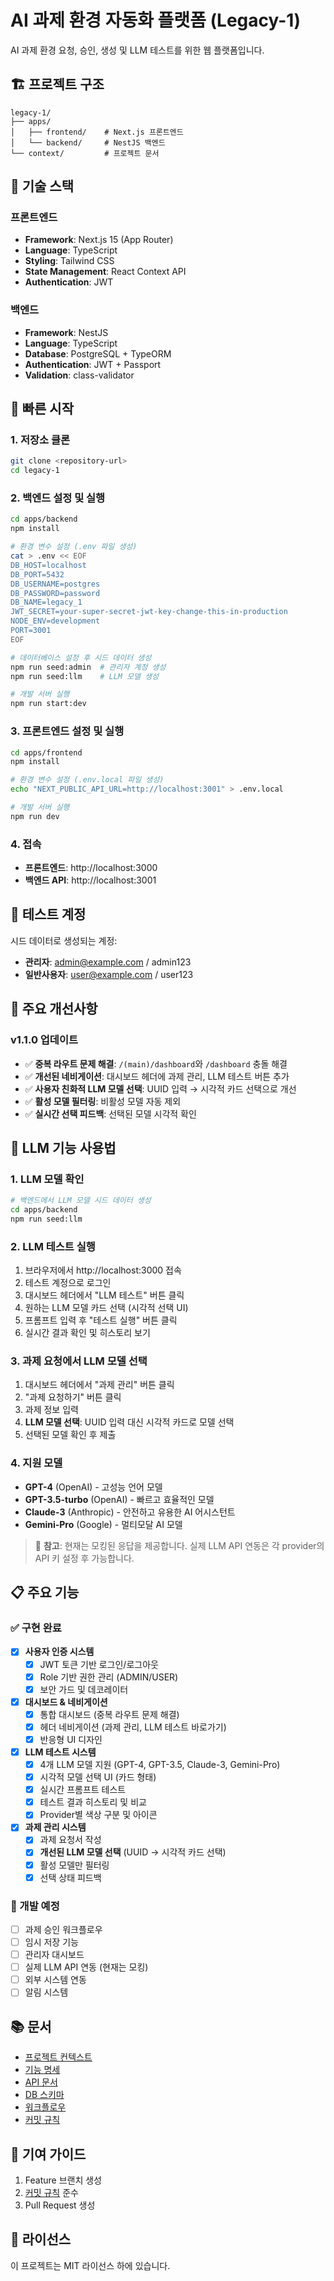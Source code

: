 # AI 과제 환경 자동화 플랫폼 (Legacy-1)

AI 과제 환경 요청, 승인, 생성 및 LLM 테스트를 위한 웹 플랫폼입니다.

## 🏗️ 프로젝트 구조

```
legacy-1/
├── apps/
│   ├── frontend/    # Next.js 프론트엔드
│   └── backend/     # NestJS 백엔드
└── context/         # 프로젝트 문서
```

## 🔧 기술 스택

### 프론트엔드
- **Framework**: Next.js 15 (App Router)
- **Language**: TypeScript
- **Styling**: Tailwind CSS
- **State Management**: React Context API
- **Authentication**: JWT

### 백엔드
- **Framework**: NestJS
- **Language**: TypeScript
- **Database**: PostgreSQL + TypeORM
- **Authentication**: JWT + Passport
- **Validation**: class-validator

## 🚀 빠른 시작

### 1. 저장소 클론
```bash
git clone <repository-url>
cd legacy-1
```

### 2. 백엔드 설정 및 실행
```bash
cd apps/backend
npm install

# 환경 변수 설정 (.env 파일 생성)
cat > .env << EOF
DB_HOST=localhost
DB_PORT=5432
DB_USERNAME=postgres
DB_PASSWORD=password
DB_NAME=legacy_1
JWT_SECRET=your-super-secret-jwt-key-change-this-in-production
NODE_ENV=development
PORT=3001
EOF

# 데이터베이스 설정 후 시드 데이터 생성
npm run seed:admin  # 관리자 계정 생성
npm run seed:llm    # LLM 모델 생성

# 개발 서버 실행
npm run start:dev
```

### 3. 프론트엔드 설정 및 실행
```bash
cd apps/frontend
npm install

# 환경 변수 설정 (.env.local 파일 생성)
echo "NEXT_PUBLIC_API_URL=http://localhost:3001" > .env.local

# 개발 서버 실행
npm run dev
```

### 4. 접속
- **프론트엔드**: http://localhost:3000
- **백엔드 API**: http://localhost:3001

## 🔐 테스트 계정

시드 데이터로 생성되는 계정:
- **관리자**: admin@example.com / admin123
- **일반사용자**: user@example.com / user123

## 🎯 주요 개선사항

### v1.1.0 업데이트
- ✅ **중복 라우트 문제 해결**: `/(main)/dashboard`와 `/dashboard` 충돌 해결
- ✅ **개선된 네비게이션**: 대시보드 헤더에 과제 관리, LLM 테스트 버튼 추가
- ✅ **사용자 친화적 LLM 모델 선택**: UUID 입력 → 시각적 카드 선택으로 개선
- ✅ **활성 모델 필터링**: 비활성 모델 자동 제외
- ✅ **실시간 선택 피드백**: 선택된 모델 시각적 확인

## 🤖 LLM 기능 사용법

### 1. LLM 모델 확인
```bash
# 백엔드에서 LLM 모델 시드 데이터 생성
cd apps/backend
npm run seed:llm
```

### 2. LLM 테스트 실행
1. 브라우저에서 http://localhost:3000 접속
2. 테스트 계정으로 로그인
3. 대시보드 헤더에서 "LLM 테스트" 버튼 클릭
4. 원하는 LLM 모델 카드 선택 (시각적 선택 UI)
5. 프롬프트 입력 후 "테스트 실행" 버튼 클릭
6. 실시간 결과 확인 및 히스토리 보기

### 3. 과제 요청에서 LLM 모델 선택
1. 대시보드 헤더에서 "과제 관리" 버튼 클릭
2. "과제 요청하기" 버튼 클릭
3. 과제 정보 입력
4. **LLM 모델 선택**: UUID 입력 대신 시각적 카드로 모델 선택
5. 선택된 모델 확인 후 제출

### 4. 지원 모델
- **GPT-4** (OpenAI) - 고성능 언어 모델
- **GPT-3.5-turbo** (OpenAI) - 빠르고 효율적인 모델  
- **Claude-3** (Anthropic) - 안전하고 유용한 AI 어시스턴트
- **Gemini-Pro** (Google) - 멀티모달 AI 모델

> 📝 **참고**: 현재는 모킹된 응답을 제공합니다. 실제 LLM API 연동은 각 provider의 API 키 설정 후 가능합니다.

## 📋 주요 기능

### ✅ 구현 완료
- [x] **사용자 인증 시스템**
  - [x] JWT 토큰 기반 로그인/로그아웃
  - [x] Role 기반 권한 관리 (ADMIN/USER)
  - [x] 보안 가드 및 데코레이터
- [x] **대시보드 & 네비게이션**
  - [x] 통합 대시보드 (중복 라우트 문제 해결)
  - [x] 헤더 네비게이션 (과제 관리, LLM 테스트 바로가기)
  - [x] 반응형 UI 디자인
- [x] **LLM 테스트 시스템**
  - [x] 4개 LLM 모델 지원 (GPT-4, GPT-3.5, Claude-3, Gemini-Pro)
  - [x] 시각적 모델 선택 UI (카드 형태)
  - [x] 실시간 프롬프트 테스트
  - [x] 테스트 결과 히스토리 및 비교
  - [x] Provider별 색상 구분 및 아이콘
- [x] **과제 관리 시스템**
  - [x] 과제 요청서 작성
  - [x] **개선된 LLM 모델 선택** (UUID → 시각적 카드 선택)
  - [x] 활성 모델만 필터링
  - [x] 선택 상태 피드백

### 🚧 개발 예정
- [ ] 과제 승인 워크플로우
- [ ] 임시 저장 기능
- [ ] 관리자 대시보드
- [ ] 실제 LLM API 연동 (현재는 모킹)
- [ ] 외부 시스템 연동
- [ ] 알림 시스템

## 📚 문서

- [프로젝트 컨텍스트](./context/project-context.md)
- [기능 명세](./context/features.md)
- [API 문서](./context/api.md)
- [DB 스키마](./context/DB-schema.md)
- [워크플로우](./context/workflow.md)
- [커밋 규칙](./context/commit.md)

## 🤝 기여 가이드

1. Feature 브랜치 생성
2. [커밋 규칙](./context/commit.md) 준수
3. Pull Request 생성

## 📄 라이선스

이 프로젝트는 MIT 라이선스 하에 있습니다. 